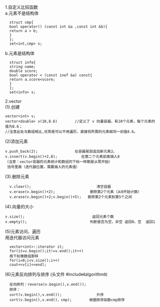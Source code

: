 1.自定义比较函数  
a.元素不是结构体  

      struct cmp{
      bool operator() (const int &a ,const int &b){
      return a > b;
      }
      };
      set<int,cmp> s; 

b.元素是结构体  

      struct info{
      string name;
      double score;
      bool operator < (const inof &a) const{
      return a.score<score;
      }
      };
      set<info> s;
      
      
2.vector  
(1).创建  

    vector<int> v;
    vector<double> v(10,8.6)        //定义了 v 向量容器，有10个元素，每个元素的值为8.6；
    //注意此处与数组相比,优势是可以不用遍历，直接将所需的元素赋同一初值8.6。  

(2)添加元素    

    v.push_back(2);                 在容器尾部追加新元素2。
    v.insert(v.begin()+2,8);           在第二个元素前面插入8
    （注意：vector容器的元素统计和数组的下标一样都是从零开始）
     括号里面（迭代器位置，需要插入的元素值）
 
(3).删除元素   

      v.clear();                              清空容器
      v.erase(v.begin()+2);                删除第2个元素（从0开始计数）
      v.erase(v.begin()+2;v.begin()+5);   删除第2个元素到第5个之间
(4).向量的大小  

    v.size();                               返回元素个数
    v.empty();                             判断是否为空，非空 返回0，空  返回1
(5)元素访问、遍历  
用迭代器访问元素  

      vector<int>::iterator it;
      for(it=v.begin();it!=v.end();it++)
      用下标像数组那样
      for(i=0;i<v.size();i++)
      cout<<v[i]<<endl;

(6)元素反向排列与排序             (头文件 #include《algorithm》)  

      反向排列：reverse(v.begin(),v.end());
      排序：
      sort(v.begin(),v.end());                升序
      sort(v.begin(),v.end()，cmp);        根据排序函数cmp排序 
